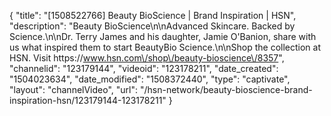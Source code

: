 {
    "title": "[1508522766] Beauty BioScience | Brand Inspiration | HSN",
    "description": "Beauty BioScience\n\nAdvanced Skincare. Backed by Science.\n\nDr. Terry James and his daughter, Jamie O'Banion, share with us what inspired them to start BeautyBio Science.\n\nShop the collection at HSN. Visit https:\/\/www.hsn.com\/shop\/beauty-bioscience\/8357",
    "channelid": "123179144",
    "videoid": "123178211",
    "date_created": "1504023634",
    "date_modified": "1508372440",
    "type": "captivate",
    "layout": "channelVideo",
    "url": "\/hsn-network\/beauty-bioscience-brand-inspiration-hsn\/123179144-123178211"
}